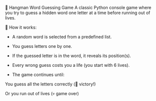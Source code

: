 🎲 Hangman Word Guessing Game
A classic Python console game where you try to guess a hidden word one letter at a time before running out of lives.

📌 How it works:

- A random word is selected from a predefined list.

- You guess letters one by one.

- If the guessed letter is in the word, it reveals its position(s).

- Every wrong guess costs you a life (you start with 6 lives).

- The game continues until:

You guess all the letters correctly (🎉 victory!)

Or you run out of lives (💀 game over)
